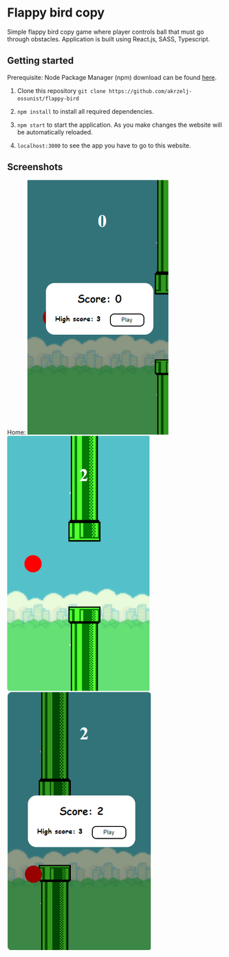 # Flappy bird copy

Simple flappy bird copy game where player controls ball that must go through obstacles.
Application is built using React.js, SASS, Typescript.

## Getting started

Prerequisite: Node Package Manager (npm) download can be found <a href="https://nodejs.org/en/download/">here</a>.

1. Clone this repository `git clone https://github.com/akrzelj-ossunist/flappy-bird`

2. `npm install` to install all required dependencies.

3. `npm start` to start the application. As you make changes the website will be automatically reloaded.

4. `localhost:3000` to see the app you have to go to this website.

## Screenshots

Home:
![image](./public/mainmenu.png)
![image](./public/ingame.png)
![image](./public/gameover.png)
